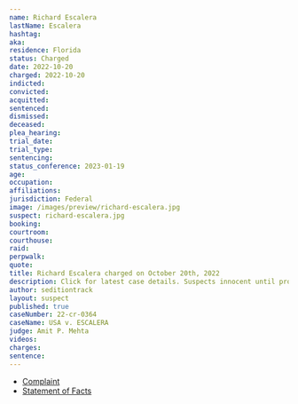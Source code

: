 ```yaml
---
name: Richard Escalera
lastName: Escalera
hashtag:
aka:
residence: Florida
status: Charged
date: 2022-10-20
charged: 2022-10-20
indicted:
convicted:
acquitted:
sentenced:
dismissed:
deceased:
plea_hearing:
trial_date:
trial_type:
sentencing:
status_conference: 2023-01-19
age:
occupation:
affiliations:
jurisdiction: Federal
image: /images/preview/richard-escalera.jpg
suspect: richard-escalera.jpg
booking:
courtroom:
courthouse:
raid:
perpwalk:
quote:
title: Richard Escalera charged on October 20th, 2022
description: Click for latest case details. Suspects innocent until proven guilty.
author: seditiontrack
layout: suspect
published: true
caseNumber: 22-cr-0364
caseName: USA v. ESCALERA
judge: Amit P. Mehta
videos:
charges:
sentence:
---
```

- [Complaint](https://www.justice.gov/usao-dc/case-multi-defendant/file/1546276/download)
- [Statement of Facts](https://www.justice.gov/usao-dc/case-multi-defendant/file/1546281/download)
